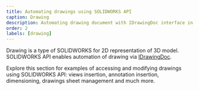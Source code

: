 ```yaml
---
title: Automating drawings using SOLIDWORKS API
caption: Drawing
description: Automating drawing document with IDrawingDoc interface in SOLIDWORKS API
order: 2
labels: [drawing]
---
```

Drawing is a type of SOLIDWORKS for 2D representation of 3D model. SOLIDWORKS API enables automation of drawing via [IDrawingDoc](http://help.solidworks.com/2019/english/api/sldworksapi/SolidWorks.Interop.sldworks~SolidWorks.Interop.sldworks.IDrawingDoc.html).

Explore this section for examples of accessing and modifying drawings using SOLIDWORKS API: views insertion, annotation insertion, dimensioning, drawings sheet management and much more.